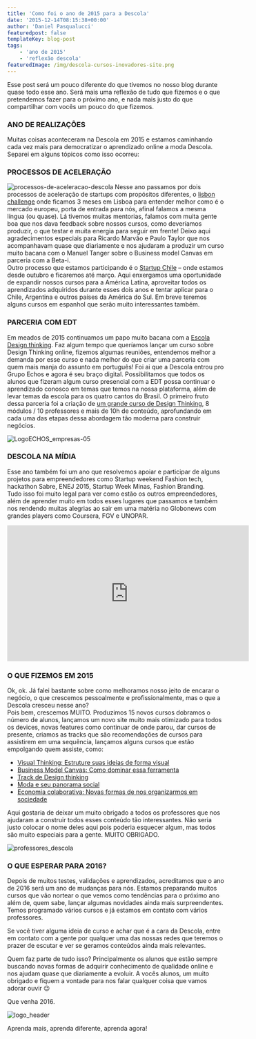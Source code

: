 ```yaml
---
title: 'Como foi o ano de 2015 para a Descola'
date: '2015-12-14T08:15:38+00:00'
author: 'Daniel Pasqualucci'
featuredpost: false
templateKey: blog-post
tags:
    - 'ano de 2015'
    - 'reflexão descola'
featuredImage: /img/descola-cursos-inovadores-site.png
---
```

Esse post será um pouco diferente do que tivemos no nosso blog durante quase todo esse ano. Será mais uma reflexão de tudo que fizemos e o que pretendemos fazer para o próximo ano, e nada mais justo do que compartilhar com vocês um pouco do que fizemos.

### ANO DE REALIZAÇÕES

Muitas coisas aconteceram na Descola em 2015 e estamos caminhando cada vez mais para democratizar o aprendizado online a moda Descola. Separei em alguns tópicos como isso ocorreu:

### PROCESSOS DE ACELERAÇÃO

![processos-de-aceleracao-descola](http://s3-sa-east-1.amazonaws.com/drops-cdn/drops-new/wp-content/uploads/2015/12/14081538/processos-de-aceleracao-descola-300x94.png) Nesse ano passamos por dois processos de aceleração de startups com propósitos diferentes, o [lisbon challenge](http://lisbon-challenge.com/) onde ficamos 3 meses em Lisboa para entender melhor como é o mercado europeu, porta de entrada para nós, afinal falamos a mesma língua (ou quase). Lá tivemos muitas mentorias, falamos com muita gente boa que nos dava feedback sobre nossos cursos, como deveríamos produzir, o que testar e muita energia para seguir em frente! Deixo aqui agradecimentos especiais para Ricardo Marvão e Paulo Taylor que nos acompanhavam quase que diariamente e nos ajudaram a produzir um curso muito bacana com o Manuel Tanger sobre o Business model Canvas em parceria com a Beta-i.  
Outro processo que estamos participando é o [Startup Chile](http://www.startupchile.org/) – onde estamos desde outubro e ficaremos até março. Aqui enxergamos uma oportunidade de expandir nossos cursos para a América Latina, aproveitar todos os aprendizados adquiridos durante esses dois anos e tentar aplicar para o Chile, Argentina e outros países da América do Sul. Em breve teremos alguns cursos em espanhol que serão muito interessantes também.

### PARCERIA COM EDT

Em meados de 2015 continuamos um papo muito bacana com a [Escola Design thinking](http://www.escoladesignthinking.com.br/). Faz algum tempo que queríamos lançar um curso sobre Design Thinking online, fizemos algumas reuniões, entendemos melhor a demanda por esse curso e nada melhor do que criar uma parceria com quem mais manja do assunto em português! Foi ai que a Descola entrou pro Grupo Echos e agora é seu braço digital. Possibilitamos que todos os alunos que fizeram algum curso presencial com a EDT possa continuar o aprendizado conosco em temas que temos na nossa plataforma, além de levar temas da escola para os quatro cantos do Brasil. O primeiro fruto dessa parceria foi a criação de [um grande curso de Design Thinking](http://descola.org/track/1/design-thinking), 8 módulos / 10 professores e mais de 10h de conteúdo, aprofundando em cada uma das etapas dessa abordagem tão moderna para construir negócios.

![LogoECHOS_empresas-05](http://s3-sa-east-1.amazonaws.com/drops-cdn/drops-new/wp-content/uploads/2015/12/14081538/LogoECHOS_empresas-05-300x208.png)

### DESCOLA NA MÍDIA

Esse ano também foi um ano que resolvemos apoiar e participar de alguns projetos para empreendedores como Startup weekend Fashion tech, hackathon Sabre, ENEJ 2015, Startup Week Minas, Fashion Branding.  
Tudo isso foi muito legal para ver como estão os outros empreendedores, além de aprender muito em todos esses lugares que passamos e também nos rendendo muitas alegrias ao sair em uma matéria no Globonews com grandes players como Coursera, FGV e UNOPAR.  
<iframe allowfullscreen="allowfullscreen" frameborder="0" height="315" loading="lazy" src="https://www.youtube.com/embed/fuOKfIuoCHQ" width="560"></iframe>

### O QUE FIZEMOS EM 2015

Ok, ok. Já falei bastante sobre como melhoramos nosso jeito de encarar o negócio, o que crescemos pessoalmente e profissionalmente, mas o que a Descola cresceu nesse ano?  
Pois bem, crescemos MUITO. Produzimos 15 novos cursos dobramos o número de alunos, lançamos um novo site muito mais otimizado para todos os devices, novas features como continuar de onde parou, dar cursos de presente, criamos as tracks que são recomendações de cursos para assistirem em uma sequência, lançamos alguns cursos que estão empolgando quem assiste, como:

- [Visual Thinking: Estruture suas ideias de forma visual](http://www.descola.org/curso/10/visual-thinking)
- [Business Model Canvas: Como dominar essa ferramenta](http://www.descola.org/curso/14/business-model-canvas)
- [Track de Design thinking](http://www.descola.org/track/1/design-thinking)
- [Moda e seu panorama social](http://www.descola.org/curso/9/moda-panorama-social)
- [Economia colaborativa: Novas formas de nos organizarmos em sociedade](http://www.descola.org/curso/17/economia-colaborativa)

Aqui gostaria de deixar um muito obrigado a todos os professores que nos ajudaram a construir todos esses conteúdo tão interessantes. Não seria justo colocar o nome deles aqui pois poderia esquecer algum, mas todos são muito especiais para a gente. MUITO OBRIGADO.

![professores_descola](http://s3-sa-east-1.amazonaws.com/drops-cdn/drops-new/wp-content/uploads/2015/12/14081538/professores_descola.png)


###  O QUE ESPERAR PARA 2016?

Depois de muitos testes, validações e aprendizados, acreditamos que o ano de 2016 será um ano de mudanças para nós. Estamos preparando muitos cursos que vão nortear o que vemos como tendências para o próximo ano além de, quem sabe, lançar algumas novidades ainda mais surpreendentes. Temos programado vários cursos e já estamos em contato com vários professores.

Se você tiver alguma ideia de curso e achar que é a cara da Descola, entre em contato com a gente por qualquer uma das nossas redes que teremos o prazer de escutar e ver se geramos conteúdos ainda mais relevantes.

Quem faz parte de tudo isso? Principalmente os alunos que estão sempre buscando novas formas de adquirir conhecimento de qualidade online e nos ajudam quase que diariamente a evoluir. A vocês alunos, um muito obrigado e fiquem a vontade para nos falar qualquer coisa que vamos adorar ouvir 😉

Que venha 2016.

![logo_header](http://s3-sa-east-1.amazonaws.com/drops-cdn/drops-new/wp-content/uploads/2015/12/14081538/logo_header-300x197.png)

Aprenda mais, aprenda diferente, aprenda agora!